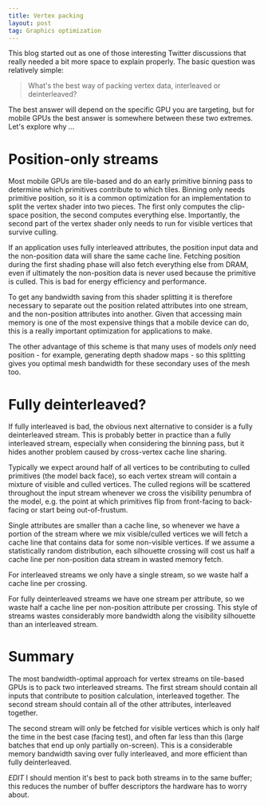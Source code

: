 ```yaml
---
title: Vertex packing
layout: post
tag: Graphics optimization
---
```


This blog started out as one of those interesting Twitter discussions that
really needed a bit more space to explain properly. The basic question was
relatively simple:

> What's the best way of packing vertex data, interleaved or deinterleaved?

The best answer will depend on the specific GPU you are targeting, but for
mobile GPUs the best answer is somewhere between these two extremes. Let's
explore why ...

Position-only streams
=====================

Most mobile GPUs are tile-based and do an early primitive binning pass to
determine which primitives contribute to which tiles. Binning only needs
primitive position, so it is a common optimization for an implementation to
split the vertex shader into two pieces. The first only computes the clip-space
position, the second computes everything else. Importantly, the second part of
the vertex shader only needs to run for visible vertices that survive culling.

If an application uses fully interleaved attributes, the position input data
and the non-position data will share the same cache line. Fetching position
during the first shading phase will also fetch everything else from DRAM, even
if ultimately the non-position data is never used because the primitive is
culled. This is bad for energy efficiency and performance.

To get any bandwidth saving from this shader splitting it is therefore
necessary to separate out the position related attributes into one stream,
and the non-position attributes into another. Given that accessing main memory
is one of the most expensive things that a mobile device can do, this is a
really important optimization for applications to make.

The other advantage of this scheme is that many uses of models _only_ need
position - for example, generating depth shadow maps - so this splitting gives
you optimal mesh bandwidth for these secondary uses of the mesh too.

Fully deinterleaved?
====================

If fully interleaved is bad, the obvious next alternative to consider is a
fully deinterleaved stream. This is probably better in practice than a
fully interleaved stream, especially when considering the binning pass, but
it hides another problem caused by cross-vertex cache line sharing.

Typically we expect around half of all vertices to be contributing to culled
primitives (the model back face), so each vertex stream will contain a mixture
of visible and culled vertices. The culled regions will be scattered throughout
the input stream whenever we cross the visibility penumbra of the model, e.g. the
point at which primitives flip from front-facing to back-facing or start being
out-of-frustum.

Single attributes are smaller than a cache line, so whenever we have a portion
of the stream where we mix visible/culled vertices we will fetch a cache line
that contains data for some non-visible vertices. If we assume a statistically
random distribution, each silhouette crossing will cost us half a cache line
per non-position data stream in wasted memory fetch.

For interleaved streams we only have a single stream, so we waste half a cache
line per crossing.

For fully deinterleaved streams we have one stream per attribute, so we waste
half a cache line per non-position attribute per crossing. This style of
streams wastes considerably more bandwidth along the visibility silhouette than
an interleaved stream.

Summary
=======

The most bandwidth-optimal approach for vertex streams on tile-based GPUs
is to pack two interleaved streams. The first stream should contain all
inputs that contribute to position calculation, interleaved together. The
second stream should contain all of the other attributes, interleaved together.

The second stream will only be fetched for visible vertices which is only half
the time in the best case (facing test), and often far less than this (large
batches that end up only partially on-screen). This is a considerable memory
bandwidth saving over fully interleaved, and more efficient than fully
deinterleaved.

*EDIT* I should mention it's best to pack both streams in to the same buffer;
this reduces the number of buffer descriptors the hardware has to worry about.
